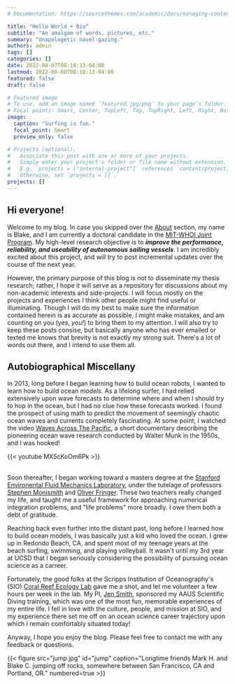 ```yaml
---
# Documentation: https://sourcethemes.com/academic/docs/managing-content/

title: "Hello World + Bio"
subtitle: "An amalgam of words, pictures, etc."
summary: "Unapologetic navel-gazing."
authors: admin
tags: []
categories: []
date: 2022-08-07T08:18:13-04:00
lastmod: 2022-08-08T08:18:13-04:00
featured: false
draft: false

# Featured image
# To use, add an image named `featured.jpg/png` to your page's folder.
# Focal points: Smart, Center, TopLeft, Top, TopRight, Left, Right, BottomLeft, Bottom, BottomRight.
image:
  caption: "Surfing is fun."
  focal_point: Smart
  preview_only: false

# Projects (optional).
#   Associate this post with one or more of your projects.
#   Simply enter your project's folder or file name without extension.
#   E.g. `projects = ["internal-project"]` references `content/project/deep-learning/index.md`.
#   Otherwise, set `projects = []`.
projects: []
---
```


## Hi everyone!

Welcome to my blog.  In case you skipped over the [About](https://www.blakecole.com/) section, my name is Blake, and I am currently a doctoral candidate in the [MIT-WHOI Joint Program](https://mit.whoi.edu/).  My high-level research objective is to **_improve the performance, reliability, and useability of autonomous sailing vessels_**.  I am incredibly excited about this project, and will try to post incremental updates over the course of the next year.

However, the primary purpose of this blog is not to disseminate my thesis research; rather, I hope it will serve as a repository for discussions about my non-academic interests and side-projects.  I will focus mostly on the projects and experiences I think other people might find useful or illuminating.  Though I will do my best to make sure the information contained herein is as accurate as possible, I might make mistakes, and am counting on you (yes, *you!*) to bring them to my attention.  I will also try to keep these posts consise, but basically anyone who has ever emailed or texted me knows that brevity is not exactly my strong suit.  There's a lot of words out there, and I intend to use them all.

## Autobiographical Miscellany

In 2013, long before I began learning how to build ocean robots, I wanted to learn how to build ocean *models*.  As a lifelong surfer, I had relied extensively upon wave forecasts to determine where and when I should try to hop in the ocean, but I had no clue how these forecasts worked.  I found the prospect of using math to predict the movement of seemingly chaotic ocean waves and currents completely fascinating.  At some point, I watched the video [Waves Across The Pacific](https://www.youtube.com/watch?v=MX5cKoOm6Pk), a short documentary describing the pioneering ocean wave research conducted by Walter Munk in the 1950s, and I was hooked!

{{< youtube MX5cKoOm6Pk >}}

\
Soon thereafter, I began working toward a masters degree at the [Stanford Environental Fluid Mechanics Laboratory](https://cee.stanford.edu/research-impact/labs-centers/bob-and-norma-street-environmental-fluid-mechanics-laboratory-efml), under the tutelage of professors [Stephen Monismith](https://cee.stanford.edu/people/stephen-monismith) and [Oliver Fringer](https://cee.stanford.edu/people/oliver-fringer).  These two teachers really changed my life, and taught me a useful framework for approaching numerical integration problems, and "life problems" more broadly.  I owe them both a debt of gratitude.  

Reaching back even further into the distant past, long before I learned how to build ocean models, I was basically just a kid who loved the ocean.  I grew up in Redondo Beach, CA, and spent most of my teenage years at the beach surfing, swimming, and playing volleyball.  It wasn't until my 3rd year at UCSD that I began seriously considering the possibility of pursuing ocean science as a carreer.

Fortunately, the good folks at the Scripps Institution of Oceanography's (SIO) [Coral Reef Ecology Lab](https://coralreefecology.ucsd.edu/about/) gave me a shot, and let me volunteer a few hours per week in the lab.  My PI, [Jen Smith](https://coralreefecology.ucsd.edu/people/#Smith), sponsored my AAUS Scientific Diving training, which was one of the most fun, memorable experiences of my entire life.  I fell in love with the culture, people, and mission at SIO, and my experience there set me off on an ocean science career trajectory upon which I remain comfortably situated today!

Anyway, I hope you enjoy the blog.  Please feel free to contact me with any feedback or questions.

{{< figure src="jump.jpg" id="jump" caption="Longtime friends Mark H. and Blake C. jumping off rocks, somewhere between San Francisco, CA and Portland, OR." numbered=true >}}



